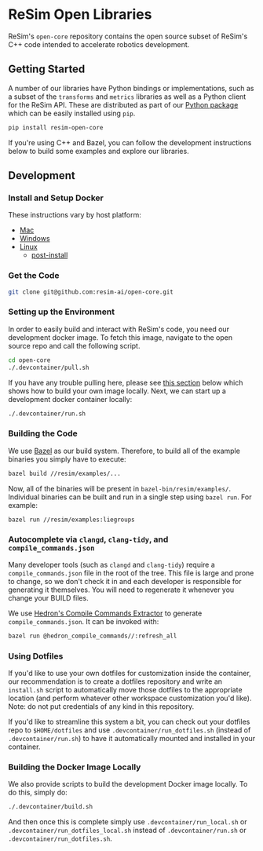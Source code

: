 # ReSim Open Libraries

ReSim's `open-core` repository contains the open source subset of ReSim's C++
code intended to accelerate robotics development.

## Getting Started

A number of our libraries have Python bindings or implementations, such as a subset of the `transforms` and `metrics` libraries as well as a Python client for the ReSim API.
These are distributed as part of our [Python package](https://pypi.org/project/resim-open-core/) which can be easily installed using `pip`.
```bash
pip install resim-open-core
```

If you're using C++ and Bazel, you can follow the development instructions below to build some examples and explore our libraries.

## Development

### Install and Setup Docker

These instructions vary by host platform: 

  - [Mac](https://docs.docker.com/desktop/mac/install/)
  - [Windows](https://docs.docker.com/desktop/windows/install/)
  - [Linux](https://docs.docker.com/engine/install/ubuntu/)
    - [post-install](https://docs.docker.com/engine/install/linux-postinstall/)

### Get the Code

```bash
git clone git@github.com:resim-ai/open-core.git
```

### Setting up the Environment

In order to easily build and interact with ReSim's code, you need our
development docker image. To fetch this image, navigate to the open source repo
and call the following script.

```bash
cd open-core
./.devcontainer/pull.sh
```

If you have any trouble pulling here, please see
[this section](#building-the-docker-image-locally) below which
shows how to build your own image locally. Next, we can start up a development
docker container locally:

```bash
./.devcontainer/run.sh
```

### Building the Code

We use [Bazel](https://bazel.build/) as our build system. Therefore, to build
all of the example binaries you simply have to execute:

```bash
bazel build //resim/examples/...
```

Now, all of the binaries will be present in `bazel-bin/resim/examples/`.
Individual binaries can be built and run in a single step using `bazel run`.
For example:

```bash
bazel run //resim/examples:liegroups
```

### Autocomplete via `clangd`, `clang-tidy`, and `compile_commands.json`
Many developer tools (such as `clangd` and `clang-tidy`) require a `compile_commands.json` file in the root of the tree.  This file is large and prone to change,
so we don't check it in and each developer is responsible for generating it themselves.  You will need to regenerate it whenever you change your BUILD files.

We use [Hedron's Compile Commands Extractor](https://github.com/hedronvision/bazel-compile-commands-extractor) to generate `compile_commands.json`.  It can be invoked with:

```bash
bazel run @hedron_compile_commands//:refresh_all
```

### Using Dotfiles

If you'd like to use your own dotfiles for customization inside the container,
our recommendation is to create a dotfiles repository and write an `install.sh`
script to automatically move those dotfiles to the appropriate location (and
perform whatever other workspace customization you'd like).  Note: do not put
credentials of any kind in this repository.

If you'd like to streamline this system a bit, you can check out your dotfiles
repo to `$HOME/dotfiles` and use `.devcontainer/run_dotfiles.sh` (instead of
`.devcontainer/run.sh`) to have it automatically mounted and installed in your
container.  

### Building the Docker Image Locally

We also provide scripts to build the development Docker image locally. To do
this, simply do:

```bash
./.devcontainer/build.sh
```
And then once this is complete simply use `.devcontainer/run_local.sh` or
`.devcontainer/run_dotfiles_local.sh` instead of `.devcontainer/run.sh` or
`.devcontainer/run_dotfiles.sh`.
